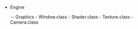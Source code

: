- Engine
    
    -- Graphics
      - Window.class
      - Shader.class
      - Texture.class
      - Camera.class
      
   
